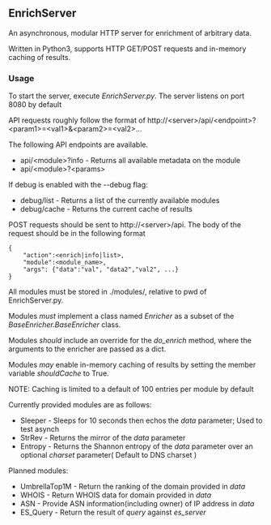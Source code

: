 ## EnrichServer
An asynchronous, modular HTTP server for enrichment of arbitrary data.

Written in Python3, supports HTTP GET/POST requests and in-memory caching of results.

### Usage

To start the server, execute _EnrichServer.py_. The server listens on port 8080 by default


API requests roughly follow the format of http://&lt;server>/api/&lt;endpoint>?&lt;param1>=&lt;val1>&&lt;param2>=&lt;val2>...

The following API endpoints are available.
* api/&lt;module>?info - Returns all available metadata on the module
* api/&lt;module>?&lt;params>

If debug is enabled with the --debug flag:
* debug/list - Returns a list of the currently available modules
* debug/cache - Returns the current cache of results
	
POST requests should be sent to http://&lt;server>/api. The body of the request should be in the following format
```
{
	"action":<enrich|info|list>,
	"module":<module_name>,
	"args": {"data":"val", "data2","val2", ...}
}
```
	
	
All modules must be stored in ./modules/, relative to pwd of EnrichServer.py.

Modules *must* implement a class named _Enricher_ as a subset of the _BaseEnricher.BaseEnricher_ class.

Modules *should* include an override for the _do_enrich_ method, where the arguments to the enricher are passed as a dict.

Modules *may* enable in-memory caching of results by setting the member variable _shouldCache_ to True.

NOTE: Caching is limited to a default of 100 entries per module by default

Currently provided modules are as follows:
* Sleeper - Sleeps for 10 seconds then echos the _data_ parameter; Used to test asynch
* StrRev - Returns the mirror of the _data_ parameter
* Entropy - Returns the Shannon entropy of the _data_ parameter over an optional _charset_ parameter( Default to DNS charset )

Planned modules:
* UmbrellaTop1M - Return the ranking of the domain provided in _data_
* WHOIS - Return WHOIS data for domain provided in _data_
* ASN - Provide ASN information(including owner) of IP address in _data_
* ES_Query - Return the result of _query_ against _es_server_
	


	
	

	
